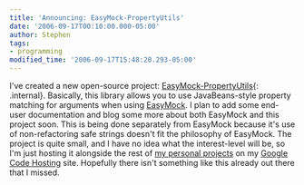 ```yaml
---
title: 'Announcing: EasyMock-PropertyUtils'
date: '2006-09-17T00:10:00.000-05:00'
author: Stephen
tags:
- programming
modified_time: '2006-09-17T15:48:20.293-05:00'
---
```


I've created a new open-source project: [EasyMock-PropertyUtils](/projects/easymock-propertyutils/index.html){: .internal}.
Basically, this library allows you to use JavaBeans-style property matching for arguments when using [EasyMock](http://easymock.org).
I plan to add some end-user documentation and blog some more about both EasyMock and this project soon. This is being done separately from
EasyMock because it's use of non-refactoring safe strings doesn't fit the philosophy of EasyMock. The project is quite small, and I have no
idea what the interest-level will be, so I'm just hosting it alongside the rest of
[my personal projects](http://code.google.com/p/jrduncans/) on my [Google Code Hosting](http://code.google.com/hosting/) site.
Hopefully there isn't something like this already out there that I missed.
